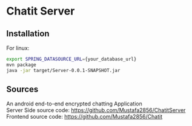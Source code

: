 # Chatit Server
## Installation
For linux:<br/>
```bash
export SPRING_DATASOURCE_URL={your_database_url}
mvn package
java -jar target/Server-0.0.1-SNAPSHOT.jar
```
## Sources
An android end-to-end encrypted chatting Application <br/>
Server Side source code: https://github.com/Mustafa2856/ChatitServer <br/>
Frontend source code: https://github.com/Mustafa2856/Chatit
